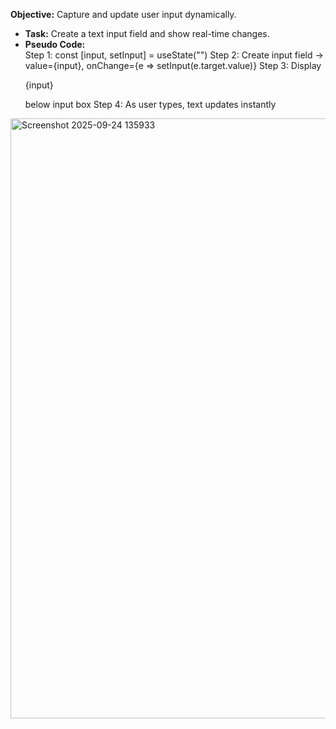 **Objective:** Capture and update user input dynamically.  
- **Task:** Create a text input field and show real-time changes.  
- **Pseudo Code:**  
Step 1: const [input, setInput] = useState("")
Step 2: Create input field → value={input}, onChange={e => setInput(e.target.value)}
Step 3: Display <p>{input}</p> below input box
Step 4: As user types, text updates instantly
<img width="1718" height="960" alt="Screenshot 2025-09-24 135933" src="https://github.com/user-attachments/assets/b9a49645-16cc-4f78-9238-bb8bf2f79fcd" />
